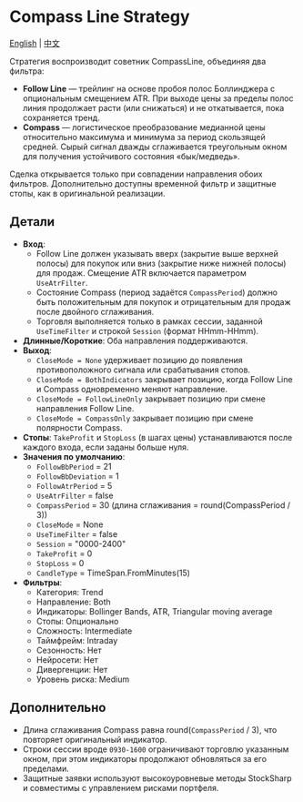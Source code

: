 # Compass Line Strategy
[English](README.md) | [中文](README_cn.md)

Стратегия воспроизводит советник CompassLine, объединяя два фильтра:

* **Follow Line** — трейлинг на основе пробоя полос Боллинджера с опциональным смещением ATR. При выходе цены за пределы полос линия продолжает расти (или снижаться) и не откатывается, пока сохраняется тренд.
* **Compass** — логистическое преобразование медианной цены относительно максимума и минимума за период скользящей средней. Сырый сигнал дважды сглаживается треугольным окном для получения устойчивого состояния «бык/медведь».

Сделка открывается только при совпадении направления обоих фильтров. Дополнительно доступны временной фильтр и защитные стопы, как в оригинальной реализации.

## Детали

- **Вход**:
  - Follow Line должен указывать вверх (закрытие выше верхней полосы) для покупок или вниз (закрытие ниже нижней полосы) для продаж. Смещение ATR включается параметром `UseAtrFilter`.
  - Состояние Compass (период задаётся `CompassPeriod`) должно быть положительным для покупок и отрицательным для продаж после двойного сглаживания.
  - Торговля выполняется только в рамках сессии, заданной `UseTimeFilter` и строкой `Session` (формат HHmm-HHmm).
- **Длинные/Короткие**: Оба направления поддерживаются.
- **Выход**:
  - `CloseMode = None` удерживает позицию до появления противоположного сигнала или срабатывания стопов.
  - `CloseMode = BothIndicators` закрывает позицию, когда Follow Line и Compass одновременно меняют направление.
  - `CloseMode = FollowLineOnly` закрывает позицию при смене направления Follow Line.
  - `CloseMode = CompassOnly` закрывает позицию при смене полярности Compass.
- **Стопы**: `TakeProfit` и `StopLoss` (в шагах цены) устанавливаются после каждого входа, если заданы больше нуля.
- **Значения по умолчанию**:
  - `FollowBbPeriod` = 21
  - `FollowBbDeviation` = 1
  - `FollowAtrPeriod` = 5
  - `UseAtrFilter` = false
  - `CompassPeriod` = 30 (длина сглаживания = round(CompassPeriod / 3))
  - `CloseMode` = None
  - `UseTimeFilter` = false
  - `Session` = "0000-2400"
  - `TakeProfit` = 0
  - `StopLoss` = 0
  - `CandleType` = TimeSpan.FromMinutes(15)
- **Фильтры**:
  - Категория: Trend
  - Направление: Both
  - Индикаторы: Bollinger Bands, ATR, Triangular moving average
  - Стопы: Опционально
  - Сложность: Intermediate
  - Таймфрейм: Intraday
  - Сезонность: Нет
  - Нейросети: Нет
  - Дивергенции: Нет
  - Уровень риска: Medium

## Дополнительно

- Длина сглаживания Compass равна round(`CompassPeriod` / 3), что повторяет оригинальный индикатор.
- Строки сессии вроде `0930-1600` ограничивают торговлю указанным окном, при этом индикаторы продолжают обновляться за его пределами.
- Защитные заявки используют высокоуровневые методы StockSharp и совместимы с управлением рисками портфеля.
